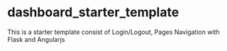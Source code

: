 # dashboard_starter_template
This is a starter template consist of Login/Logout, Pages Navigation with Flask and Angularjs
